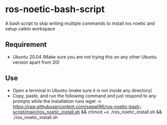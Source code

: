 # ros-noetic-bash-script
A bash script to skip writing multiple commands to install ros noetic and setup catkin workspace

## Requirement
- Ubuntu 20.04 (Make sure you are not trying this on any other Ubuntu version apart from 20)

## Use
- Open a terminal in Ubuntu (make sure it is not inside any directory)
- Copy, paste, and run the following command and just respond to any prompts while the installation runs
wget -c https://raw.githubusercontent.com/sagwl96/ros-noetic-bash-script/main/ros_noetic_install.sh && chmod +x ./ros_noetic_install.sh && ./ros_noetic_install.sh
